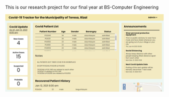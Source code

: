 This is our research project for our final year at BS-Computer Engineering

![](./system_preview/index_page/desktop.png)